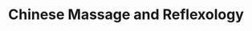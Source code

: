 ---
title: "Chinese Massage and Reflexology"
url: /oklahoma-city/chinese-massage-and-reflexology/
shop: massage
---